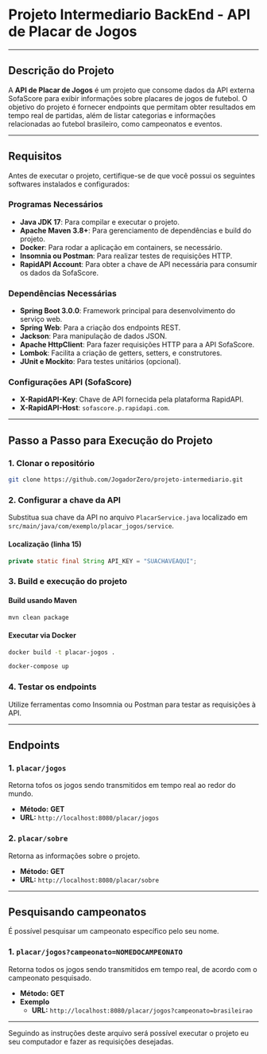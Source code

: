 # Projeto Intermediario BackEnd - API de Placar de Jogos

---

## Descrição do Projeto

A **API de Placar de Jogos** é um projeto que consome dados da API externa SofaScore para exibir informações sobre placares de jogos de futebol. O objetivo do projeto é fornecer endpoints que permitam obter resultados em tempo real de partidas, além de listar categorias e informações relacionadas ao futebol brasileiro, como campeonatos e eventos.

---

## Requisitos

Antes de executar o projeto, certifique-se de que você possui os seguintes softwares instalados e configurados:

### Programas Necessários
- **Java JDK 17**: Para compilar e executar o projeto.
- **Apache Maven 3.8+**: Para gerenciamento de dependências e build do projeto.
- **Docker**: Para rodar a aplicação em containers, se necessário.
- **Insomnia ou Postman**: Para realizar testes de requisições HTTP.
- **RapidAPI Account**: Para obter a chave de API necessária para consumir os dados da SofaScore.

### Dependências Necessárias
- **Spring Boot 3.0.0**: Framework principal para desenvolvimento do serviço web.
- **Spring Web**: Para a criação dos endpoints REST.
- **Jackson**: Para manipulação de dados JSON.
- **Apache HttpClient**: Para fazer requisições HTTP para a API SofaScore.
- **Lombok**: Facilita a criação de getters, setters, e construtores.
- **JUnit e Mockito**: Para testes unitários (opcional).

### Configurações API (SofaScore)
- **X-RapidAPI-Key**: Chave de API fornecida pela plataforma RapidAPI.
- **X-RapidAPI-Host**: `sofascore.p.rapidapi.com`.

---

## Passo a Passo para Execução do Projeto

### 1. Clonar o repositório
```bash
git clone https://github.com/JogadorZero/projeto-intermediario.git
````

### 2. Configurar a chave da API
Substitua sua chave da API no arquivo `PlacarService.java` localizado em `src/main/java/com/exemplo/placar_jogos/service`.

#### Localização (linha 15)
```java
private static final String API_KEY = "SUACHAVEAQUI";
```

### 3. Build e execução do projeto

#### Build usando Maven
```bash
mvn clean package
```

#### Executar via Docker
```bash
docker build -t placar-jogos .
```
```bash
docker-compose up
```

### 4. Testar os endpoints
Utilize ferramentas como Insomnia ou Postman para testar as requisições à API.

---

## Endpoints

### 1. `placar/jogos`
Retorna tofos os jogos sendo transmitidos em tempo real ao redor do mundo.
- **Método:** **GET**
- **URL:** `http://localhost:8080/placar/jogos`

### 2. `placar/sobre`
Retorna as informações sobre o projeto.
- **Método:** **GET**
- **URL:** `http://localhost:8080/placar/sobre`

---

## Pesquisando campeonatos
É possível pesquisar um campeonato específico pelo seu nome.
### 1. `placar/jogos?campeonato=NOMEDOCAMPEONATO`
Retorna todos os jogos sendo transmitidos em tempo real, de acordo com o campeonato pesquisado.
- **Método:** **GET**
- **Exemplo**
  - **URL:** `http://localhost:8080/placar/jogos?campeonato=brasileirao`

---

Seguindo as instruções deste arquivo será possível executar o projeto eu seu computador e fazer as requisições desejadas.